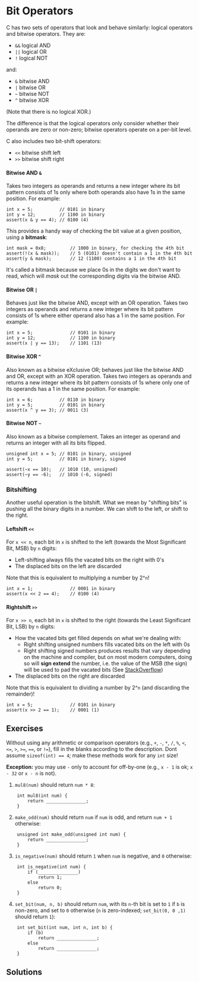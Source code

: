 # **Bit Operators**

C has two sets of operators that look and behave similarly: logical operators and bitwise operators. They are:

- `&&` logical AND
- `||` logical OR
- `!` logical NOT

and:

- `&` bitwise AND
- `|` bitwise OR
- `~` bitwise NOT
- `^` bitwise XOR

(Note that there is no logical XOR.)

The difference is that the logical operators only consider whether their operands are zero or non-zero; bitwise operators operate on a per-bit level.

C also includes two bit-shift operators:

- `<<` bitwise shift left
- `>>` bitwise shift right

#### Bitwise AND `&`

Takes two integers as operands and returns a new integer where its bit pattern
consists of 1s only where both operands also have 1s in the same position.
For example:

    int x = 5;          // 0101 in binary
    int y = 12;         // 1100 in binary
    assert(x & y == 4); // 0100 (4)

This provides a handy way of checking the bit value at a given position,
using a **bitmask**:

    int mask = 0x8;         // 1000 in binary, for checking the 4th bit
    assert(!(x & mask));    // 5 (0101) doesn't contain a 1 in the 4th bit
    assert(y & mask);       // 12 (1100) contains a 1 in the 4th bit

It's called a bitmask because we place 0s in the digits we don't want to read,
which will _mask_ out the corresponding digits via the bitwise AND.

#### Bitwise OR `|`

Behaves just like the bitwise AND, except with an OR operation. Takes two integers as operands and returns a new integer where its bit pattern
consists of 1s where either operand also has a 1 in the same position.
For example:

    int x = 5;              // 0101 in binary
    int y = 12;             // 1100 in binary
    assert(x | y == 13);    // 1101 (13)

#### Bitwise XOR `^`

Also known as a bitwise eXclusive OR; behaves just like the bitwise AND and OR, except with an XOR operation. Takes two integers as operands and returns a new integer where its bit pattern consists of 1s where only one of its operands has a 1 in the same position.
For example:

    int x = 6;          // 0110 in binary
    int y = 5;          // 0101 in binary
    assert(x ^ y == 3); // 0011 (3)

#### Bitwise NOT `~`

Also known as a bitwise complement. Takes an integer as operand and returns an integer with all its bits flipped.

    unsigned int x = 5; // 0101 in binary, unsigned
    int y = 5;          // 0101 in binary, signed

    assert(~x == 10);   // 1010 (10, unsigned)
    assert(~y == -6);   // 1010 (-6, signed)

### Bitshifting

Another useful operation is the bitshift. What we mean by "shifting bits" is pushing all the binary digits in a number. We can shift to the left, or shift to the right.

#### Leftshift `<<`

For `x << n`, each bit in `x` is shifted to the left (towards the Most Significant Bit, MSB) by `n` digits:

- Left-shifting always fills the vacated bits on the right with 0's
- The displaced bits on the left are discarded

Note that this is equivalent to multiplying a number by 2^`n`!

    int x = 1;              // 0001 in binary
    assert(x << 2 == 4);    // 0100 (4)

#### Rightshift `>>`

For `x >> n`, each bit in `x` is shifted to the right (towards the Least Significant Bit, LSB) by `n` digits:

- How the vacated bits get filled depends on what we're dealing with:
  - Right shifting unsigned numbers fills vacated bits on the left with 0s
  - Right shifting signed numbers produces results that vary
    depending on the machine and compiler, but on most modern computers, doing so will **sign extend** the number, i.e. the value of the MSB (the sign) will be used to pad the vacated bits (See [StackOverflow](https://stackoverflow.com/questions/15729765/sign-extension-with-bitwise-shift-operation))
- The displaced bits on the right are discarded

Note that this is equivalent to dividing a number by 2^`n`
(and discarding the remainder)!

    int x = 5;              // 0101 in binary
    assert(x >> 2 == 1);    // 0001 (1)

## Exercises 

Without using any arithmetic or comparison operators (e.g., `+`, `-`, `*`, `/`, `%`, `<`, `<=`, `>`, `>=`, `==`, or `!=`), fill in the blanks according to the description. Dont assume `sizeof(int) == 4`; make these methods work for any `int` size! 

**Exception:** you may use `-` only to account for off-by-one (e.g., `x - 1` is ok; `x - 32` or `x - n` is not).

1. `mul8(num)` should return `num * 8`:
```
    int mul8(int num) {
        return _______________; 
    }
```
2. `make_odd(num)` should return `num` if `num` is odd, and return `num + 1` otherwise:
```
    unsigned int make_odd(unsigned int num) {
        return _______________;
    }
```
3. `is_negative(num)` should return `1` when `num` is negative, and `0` otherwise:
```
    int is_negative(int num) {
        if (_______________)
            return 1;
        else
            return 0;
    }
```
4. `set_bit(num, n, b)` should return `num`, with its `n`-th bit is set to `1` if `b` is non-zero, and set to `0` otherwise (`n` is zero-indexed; `set_bit(0, 0 ,1)` should return `1`):
```
    int set_bit(int num, int n, int b) {
        if (b)
            return _______________;
        else
            return _______________;
    }
```
## Solutions

